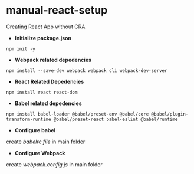 # manual-react-setup
Creating React App without CRA

- **Initialize package.json**	
	
```
npm init -y
```

- **Webpack related depedencies**	

```
npm install --save-dev webpack webpack cli webpack-dev-server
```
	
- **React Related Depedencies**	

```
npm install react react-dom
```
	
- **Babel related depedencies**	

```
npm install babel-loader @babel/preset-env @babel/core @babel/plugin-transform-runtime @babel/preset-react babel-eslint @babel/runtime
```
	
- **Configure babel**	

create *babelrc file* in main folder
	
- **Configure Webpack**	

create *webpack.config.js* in main folder
